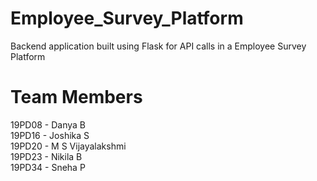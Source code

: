 # Employee_Survey_Platform

Backend application built using Flask for API calls in a Employee Survey Platform

# Team Members

19PD08 - Danya B   
19PD16 - Joshika S    
19PD20 - M S Vijayalakshmi   
19PD23 - Nikila B    
19PD34 - Sneha P   


